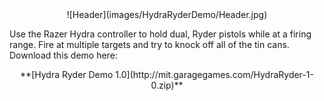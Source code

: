 <center>![Header](images/HydraRyderDemo/Header.jpg)</center>

Use the Razer Hydra controller to hold dual, Ryder pistols while at a firing range.  Fire at multiple targets and try to knock off all of the tin cans.  Download this demo here:

<center>**[Hydra Ryder Demo 1.0](http://mit.garagegames.com/HydraRyder-1-0.zip)**</center>